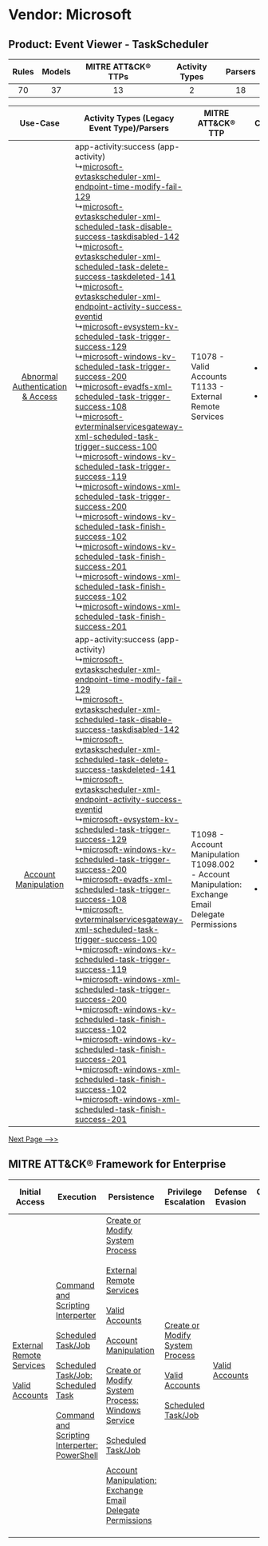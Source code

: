 Vendor: Microsoft
=================
Product: Event Viewer - TaskScheduler
-------------------------------------
| Rules | Models | MITRE ATT&CK® TTPs | Activity Types | Parsers |
|:-----:|:------:|:------------------:|:--------------:|:-------:|
|  70   |   37   |         13         |       2        |   18    |

|    Use-Case    | Activity Types (Legacy Event Type)/Parsers    | MITRE ATT&CK® TTP    | Content    |
|:----:| ---- | ---- | ---- |
| [Abnormal Authentication & Access](../../../UseCases/uc_abnormal_authentication_&_access.md) |  app-activity:success (app-activity)<br> ↳[microsoft-evtaskscheduler-xml-endpoint-time-modify-fail-129](Ps/pC_microsoftevtaskschedulerxmlendpointtimemodifyfail129.md)<br> ↳[microsoft-evtaskscheduler-xml-scheduled-task-disable-success-taskdisabled-142](Ps/pC_microsoftevtaskschedulerxmlscheduledtaskdisablesuccesstaskdisabled142.md)<br> ↳[microsoft-evtaskscheduler-xml-scheduled-task-delete-success-taskdeleted-141](Ps/pC_microsoftevtaskschedulerxmlscheduledtaskdeletesuccesstaskdeleted141.md)<br> ↳[microsoft-evtaskscheduler-xml-endpoint-activity-success-eventid](Ps/pC_microsoftevtaskschedulerxmlendpointactivitysuccesseventid.md)<br> ↳[microsoft-evsystem-kv-scheduled-task-trigger-success-129](Ps/pC_microsoftevsystemkvscheduledtasktriggersuccess129.md)<br> ↳[microsoft-windows-kv-scheduled-task-trigger-success-200](Ps/pC_microsoftwindowskvscheduledtasktriggersuccess200.md)<br> ↳[microsoft-evadfs-xml-scheduled-task-trigger-success-108](Ps/pC_microsoftevadfsxmlscheduledtasktriggersuccess108.md)<br> ↳[microsoft-evterminalservicesgateway-xml-scheduled-task-trigger-success-100](Ps/pC_microsoftevterminalservicesgatewayxmlscheduledtasktriggersuccess100.md)<br> ↳[microsoft-windows-kv-scheduled-task-trigger-success-119](Ps/pC_microsoftwindowskvscheduledtasktriggersuccess119.md)<br> ↳[microsoft-windows-xml-scheduled-task-trigger-success-200](Ps/pC_microsoftwindowsxmlscheduledtasktriggersuccess200.md)<br> ↳[microsoft-windows-kv-scheduled-task-finish-success-102](Ps/pC_microsoftwindowskvscheduledtaskfinishsuccess102.md)<br> ↳[microsoft-windows-kv-scheduled-task-finish-success-201](Ps/pC_microsoftwindowskvscheduledtaskfinishsuccess201.md)<br> ↳[microsoft-windows-xml-scheduled-task-finish-success-102](Ps/pC_microsoftwindowsxmlscheduledtaskfinishsuccess102.md)<br> ↳[microsoft-windows-xml-scheduled-task-finish-success-201](Ps/pC_microsoftwindowsxmlscheduledtaskfinishsuccess201.md)<br> | T1078 - Valid Accounts<br>T1133 - External Remote Services<br>    | [<ul><li>12 Rules</li></ul><ul><li>4 Models</li></ul>](RM/r_m_microsoft_event_viewer_-_taskscheduler_Abnormal_Authentication_&_Access.md) |
|    [Account Manipulation](../../../UseCases/uc_account_manipulation.md)    |  app-activity:success (app-activity)<br> ↳[microsoft-evtaskscheduler-xml-endpoint-time-modify-fail-129](Ps/pC_microsoftevtaskschedulerxmlendpointtimemodifyfail129.md)<br> ↳[microsoft-evtaskscheduler-xml-scheduled-task-disable-success-taskdisabled-142](Ps/pC_microsoftevtaskschedulerxmlscheduledtaskdisablesuccesstaskdisabled142.md)<br> ↳[microsoft-evtaskscheduler-xml-scheduled-task-delete-success-taskdeleted-141](Ps/pC_microsoftevtaskschedulerxmlscheduledtaskdeletesuccesstaskdeleted141.md)<br> ↳[microsoft-evtaskscheduler-xml-endpoint-activity-success-eventid](Ps/pC_microsoftevtaskschedulerxmlendpointactivitysuccesseventid.md)<br> ↳[microsoft-evsystem-kv-scheduled-task-trigger-success-129](Ps/pC_microsoftevsystemkvscheduledtasktriggersuccess129.md)<br> ↳[microsoft-windows-kv-scheduled-task-trigger-success-200](Ps/pC_microsoftwindowskvscheduledtasktriggersuccess200.md)<br> ↳[microsoft-evadfs-xml-scheduled-task-trigger-success-108](Ps/pC_microsoftevadfsxmlscheduledtasktriggersuccess108.md)<br> ↳[microsoft-evterminalservicesgateway-xml-scheduled-task-trigger-success-100](Ps/pC_microsoftevterminalservicesgatewayxmlscheduledtasktriggersuccess100.md)<br> ↳[microsoft-windows-kv-scheduled-task-trigger-success-119](Ps/pC_microsoftwindowskvscheduledtasktriggersuccess119.md)<br> ↳[microsoft-windows-xml-scheduled-task-trigger-success-200](Ps/pC_microsoftwindowsxmlscheduledtasktriggersuccess200.md)<br> ↳[microsoft-windows-kv-scheduled-task-finish-success-102](Ps/pC_microsoftwindowskvscheduledtaskfinishsuccess102.md)<br> ↳[microsoft-windows-kv-scheduled-task-finish-success-201](Ps/pC_microsoftwindowskvscheduledtaskfinishsuccess201.md)<br> ↳[microsoft-windows-xml-scheduled-task-finish-success-102](Ps/pC_microsoftwindowsxmlscheduledtaskfinishsuccess102.md)<br> ↳[microsoft-windows-xml-scheduled-task-finish-success-201](Ps/pC_microsoftwindowsxmlscheduledtaskfinishsuccess201.md)<br> | T1098 - Account Manipulation<br>T1098.002 - Account Manipulation: Exchange Email Delegate Permissions<br> | [<ul><li>3 Rules</li></ul><ul><li>1 Models</li></ul>](RM/r_m_microsoft_event_viewer_-_taskscheduler_Account_Manipulation.md)    |
[Next Page -->>](2_ds_microsoft_event_viewer_-_taskscheduler.md)

MITRE ATT&CK® Framework for Enterprise
--------------------------------------
| Initial Access                                                                                                                                   | Execution                                                                                                                                                                                                                                                                                                                                                      | Persistence                                                                                                                                                                                                                                                                                                                                                                                                                                                                                                                                                                                                     | Privilege Escalation                                                                                                                                                                                                           | Defense Evasion                                                     | Credential Access | Discovery | Lateral Movement | Collection                                                                                                                                                            | Command and Control | Exfiltration | Impact |
| ------------------------------------------------------------------------------------------------------------------------------------------------ | -------------------------------------------------------------------------------------------------------------------------------------------------------------------------------------------------------------------------------------------------------------------------------------------------------------------------------------------------------------- | --------------------------------------------------------------------------------------------------------------------------------------------------------------------------------------------------------------------------------------------------------------------------------------------------------------------------------------------------------------------------------------------------------------------------------------------------------------------------------------------------------------------------------------------------------------------------------------------------------------- | ------------------------------------------------------------------------------------------------------------------------------------------------------------------------------------------------------------------------------ | ------------------------------------------------------------------- | ----------------- | --------- | ---------------- | --------------------------------------------------------------------------------------------------------------------------------------------------------------------- | ------------------- | ------------ | ------ |
| [External Remote Services](https://attack.mitre.org/techniques/T1133)<br><br>[Valid Accounts](https://attack.mitre.org/techniques/T1078)<br><br> | [Command and Scripting Interperter](https://attack.mitre.org/techniques/T1059)<br><br>[Scheduled Task/Job](https://attack.mitre.org/techniques/T1053)<br><br>[Scheduled Task/Job: Scheduled Task](https://attack.mitre.org/techniques/T1053/005)<br><br>[Command and Scripting Interperter: PowerShell](https://attack.mitre.org/techniques/T1059/001)<br><br> | [Create or Modify System Process](https://attack.mitre.org/techniques/T1543)<br><br>[External Remote Services](https://attack.mitre.org/techniques/T1133)<br><br>[Valid Accounts](https://attack.mitre.org/techniques/T1078)<br><br>[Account Manipulation](https://attack.mitre.org/techniques/T1098)<br><br>[Create or Modify System Process: Windows Service](https://attack.mitre.org/techniques/T1543/003)<br><br>[Scheduled Task/Job](https://attack.mitre.org/techniques/T1053)<br><br>[Account Manipulation: Exchange Email Delegate Permissions](https://attack.mitre.org/techniques/T1098/002)<br><br> | [Create or Modify System Process](https://attack.mitre.org/techniques/T1543)<br><br>[Valid Accounts](https://attack.mitre.org/techniques/T1078)<br><br>[Scheduled Task/Job](https://attack.mitre.org/techniques/T1053)<br><br> | [Valid Accounts](https://attack.mitre.org/techniques/T1078)<br><br> |                   |           |                  | [Email Collection](https://attack.mitre.org/techniques/T1114)<br><br>[Email Collection: Email Forwarding Rule](https://attack.mitre.org/techniques/T1114/003)<br><br> |                     |              |        |